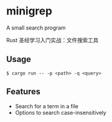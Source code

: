 # minigrep

A small search program

Rust 圣经学习入门实战：文件搜索工具

## Usage

```shell
$ cargo run -- -p <path> -q <query>
```

## Features

- Search for a term in a file
- Options to search case-insensitively
